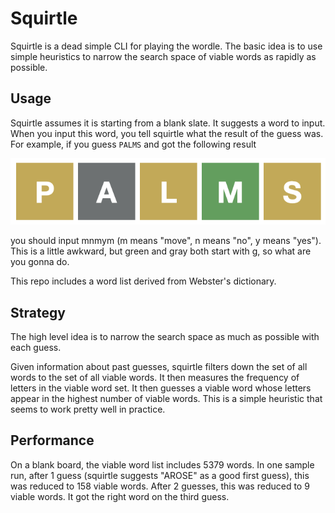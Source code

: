 # Squirtle

Squirtle is a dead simple CLI for playing the wordle. The basic idea is to use simple heuristics to narrow the search space of viable words as rapidly as possible.

## Usage
Squirtle assumes it is starting from a blank slate. It suggests a word to input. When you input this word, you tell squirtle what the result of the guess was. For example, if you guess `PALMS` and got the following result

![An example of playing PALMS. P is yellow, A is gray, L is yellow, M is green, S is yellow.](example.png)

you should input mnmym (m means "move", n means "no", y means "yes"). This is a little awkward, but green and gray both start with g, so what are you gonna do.

This repo includes a word list derived from Webster's dictionary.

## Strategy

The high level idea is to narrow the search space as much as possible with each guess.

Given information about past guesses, squirtle filters down the set of all words to the set of all viable words. It then measures the frequency of letters in the viable word set. It then guesses a viable word whose letters appear in the highest number of viable words. This is a simple heuristic that seems to work pretty well in practice.

## Performance

On a blank board, the viable word list includes 5379 words. In one sample run, after 1 guess (squirtle suggests "AROSE" as a good first guess), this was reduced to 158 viable words. After 2 guesses, this was reduced to 9 viable words. It got the right word on the third guess.